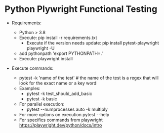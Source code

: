 # Python Plywright Functional Testing
- Requirements:
    - Python > 3.8
    - Execute: pip install -r requirements.txt
        - Execute if the version needs update: pip install pytest-playwright playwright -U
    - add pythonpath 'export PYTHONPATH=.'
    - Execute: playwright install

- Execute commands:
    - pytest -k 'name of the test' # the name of the test is a regex that will look for the exact name or a key word
    - Examples:
        - pytest -k test_should_add_basic
        - pytest -k basic
    - For parallel execution:
        - pytest --numprocesses auto -k multiply
    - For more options on execution pytest --help
    - For specifics commands from playwright https://playwright.dev/python/docs/intro
